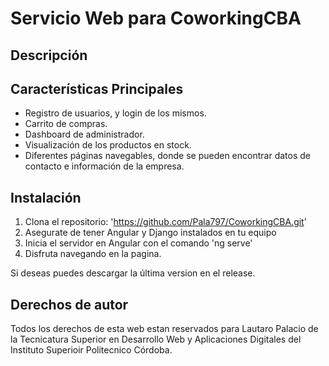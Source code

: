 # Servicio Web para CoworkingCBA

## Descripción


## Características Principales
- Registro de usuarios, y login de los mismos.
- Carrito de compras.
- Dashboard de administrador.
- Visualización de los productos en stock.
- Diferentes páginas navegables, donde se pueden encontrar datos de contacto e información de la empresa.

## Instalación
1. Clona el repositorio: 'https://github.com/Pala797/CoworkingCBA.git'
2. Asegurate de tener Angular y Django instalados en tu equipo
3. Inicia el servidor en Angular con el comando 'ng serve'
4. Disfruta navegando en la pagina.

Si deseas puedes descargar la última version en el release. 

## Derechos de autor

Todos los derechos de esta web estan reservados para Lautaro Palacio de la Tecnicatura Superior en Desarrollo Web y Aplicaciones Digitales del Instituto Superioir Politecnico Córdoba.
